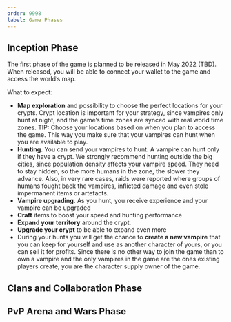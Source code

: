 ```yaml
---
order: 9998
label: Game Phases
---
```


## Inception Phase

The first phase of the game is planned to be released in May 2022 (TBD). When released, you will be able to connect your wallet to the game and access the world’s map. 

What to expect:
 - **Map exploration** and possibility to choose the perfect locations for your crypts. Crypt location is important for your strategy, since vampires only hunt at night, and the game’s time zones are synced with real world time zones. TIP: Choose your locations based on when you plan to access the game. This way you make sure that your vampires can hunt when you are available to play. 
 - **Hunting**. You can send your vampires to hunt. A vampire can hunt only if they have a crypt. We strongly recommend hunting outside the big cities, since population density affects your vampire speed. They need to stay hidden, so the more humans in the zone, the slower they advance. Also, in very rare cases, raids were reported where groups of humans fought back the vampires, inflicted damage and even stole impermanent items or artefacts. 
 - **Vampire upgrading**. As you hunt, you receive experience and your vampire can be upgraded 
 - **Craft** items to boost your speed and hunting performance
 - **Expand your territory** around the crypt. 
 - **Upgrade your crypt** to be able to expand even more
 - During your hunts you will get the chance to **create a new vampire** that you can keep for yourself and use as another character of yours, or you can sell it for profits. Since there is no other way to join the game than to own a vampire and the only vampires in the game are the ones existing players create, you are the character supply owner of the game. 


## Clans and Collaboration Phase


## PvP Arena and Wars Phase
